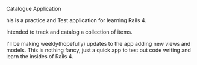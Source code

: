 Catalogue Application

his is a practice and Test application for learning Rails 4.

Intended to track and catalog a collection of items.

I'll be making weekly(hopefully) updates to the app adding new views and models. This is nothing fancy, just a quick app to test out code writing and learn the insides of Rails 4.
